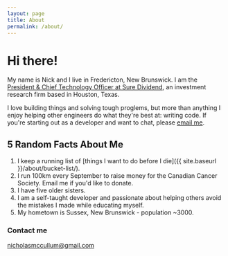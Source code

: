 ```yaml
---
layout: page
title: About
permalink: /about/
---
```


# Hi there!

My name is Nick and I live in Fredericton, New Brunswick. I am the [President & Chief Technology Officer at Sure Dividend](www.suredividend.com), an investment research firm based in Houston, Texas.

I love building things and solving tough proglems, but more than anything I enjoy helping other engineers do what they're best at: writing code. If you're starting out as a developer and want to chat, please [email me](mailto:nicholasmccullum@gmail.com).

## 5 Random Facts About Me

1. I keep a running list of [things I want to do before I die]({{ site.baseurl }}/about/bucket-list/).
2. I run 100km every September to raise money for the Canadian Cancer Society. Email me if you'd like to donate.
3. I have five older sisters.
4. I am a self-taught developer and passionate about helping others avoid the mistakes I made while educating myself.
5. My hometown is Sussex, New Brunswick - population ~3000.


### Contact me

[nicholasmccullum@gmail.com](mailto:nicholasmccullum@gmail.com)
